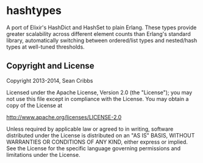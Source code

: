 # hashtypes

A port of Elixir's HashDict and HashSet to plain Erlang. These types
provide greater scalability across different element counts than
Erlang's standard library, automatically switching between
ordered/list types and nested/hash types at well-tuned thresholds.

## Copyright and License

Copyright 2013-2014, Sean Cribbs

Licensed under the Apache License, Version 2.0 (the "License");
you may not use this file except in compliance with the License.
You may obtain a copy of the License at

http://www.apache.org/licenses/LICENSE-2.0

Unless required by applicable law or agreed to in writing, software
distributed under the License is distributed on an "AS IS" BASIS,
WITHOUT WARRANTIES OR CONDITIONS OF ANY KIND, either express or implied.
See the License for the specific language governing permissions and
limitations under the License.
